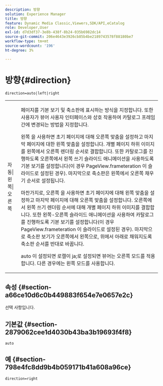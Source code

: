 ```yaml
---
description: 방향
solution: Experience Manager
title: 방향
feature: Dynamic Media Classic,Viewers,SDK/API,eCatalog
role: Developer,User
exl-id: d7d3df37-3e8b-438f-8b24-035b6982dc14
source-git-commit: 206e4643e3926cb85b4be2189743578f88180be7
workflow-type: tm+mt
source-wordcount: '196'
ht-degree: 3%

---
```


# 방향{#direction}

`direction=auto|left|right`

<table id="table_1D425B7685D448459CD3FE8D683C813C"> 
 <tbody> 
  <tr> 
   <td colname="col1"> <p> <span class="codeph"> 자동|왼쪽|오른쪽  </span> </p> </td> 
   <td colname="col2"> <p>페이지를 기본 보기 및 축소판에 표시하는 방식을 지정합니다. 또한 사용자가 뷰어 사용자 인터페이스와 상호 작용하여 카탈로그 프레임 간에 변경되는 방법을 지정합니다. </p> <p><span class="codeph"> 왼쪽 </span>을 사용하면 초기 페이지에 대해 오른쪽 맞춤을 설정하고 마지막 페이지에 대한 왼쪽 맞춤을 설정합니다. 개별 페이지 하위 이미지를 왼쪽에서 오른쪽 렌더링 순서로 결합합니다. 또한 카탈로그를 진행하도록 오른쪽에서 왼쪽 쓰기 슬라이드 애니메이션을 사용하도록 기본 보기를 설정합니다(이 경우 <span class="codeph"> PageView.frameteration </span>이 슬라이드로 설정된 경우). 마지막으로 축소판은 왼쪽에서 오른쪽 채우기 순서로 설정됩니다. </p> <p>마찬가지로, <span class="codeph"> 오른쪽 </span>을 사용하면 초기 페이지에 대해 왼쪽 맞춤을 설정하고 마지막 페이지에 대해 오른쪽 맞춤을 설정합니다. 오른쪽에서 왼쪽 쓰기 렌더링 순서에 대해 개별 페이지 하위 이미지를 결합합니다. 또한 왼쪽-오른쪽 슬라이드 애니메이션을 사용하여 카탈로그를 진행하도록 기본 보기를 설정합니다(이 경우 <span class="codeph"> PageView.frameteration </span>이 슬라이드로 설정된 경우). 마지막으로 축소판 보기가 오른쪽에서 왼쪽으로, 위에서 아래로 채워지도록 축소판 순서를 반대로 바꿉니다. </p> <p><span class="codeph"> auto </span>이 설정되면 로캘이 <span class="codeph"> ja;로 설정되면 뷰어는 <span class="codeph"> 오른쪽 </span> 모드를 적용합니다. </span>다른 경우에는 <span class="codeph"> 왼쪽 </span> 모드를 사용합니다. </p> </td> 
  </tr> 
 </tbody> 
</table>

## 속성 {#section-a66ce10d6c0b449883f654e7e0657e2c}

선택 사항입니다.

## 기본값 {#section-2879062cee1d4030b43ba3b19693f4f8}

`auto`

## 예 {#section-798e4fc8dd9b4b059171b41a608a96ce}

`direction=right`
